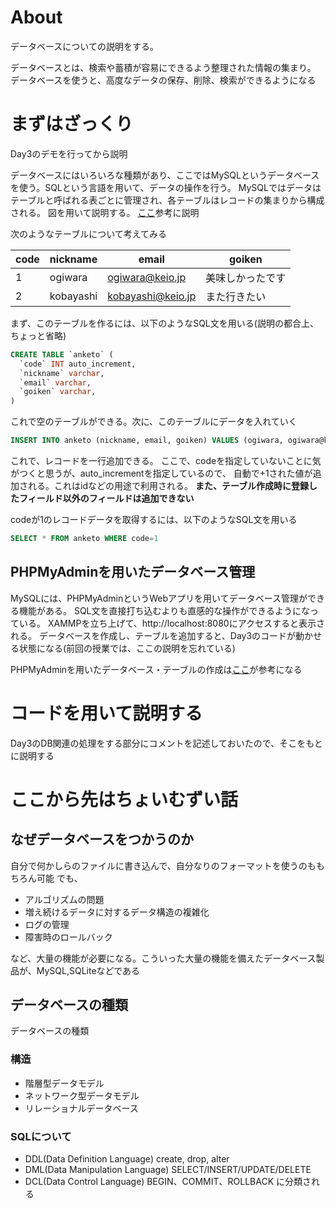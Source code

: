 # About
データベースについての説明をする。

データベースとは、検索や蓄積が容易にできるよう整理された情報の集まり。
データベースを使うと、高度なデータの保存、削除、検索ができるようになる

# まずはざっくり
Day3のデモを行ってから説明

データベースにはいろいろな種類があり、ここではMySQLというデータベースを使う。SQLという言語を用いて、データの操作を行う。
MySQLではデータはテーブルと呼ばれる表ごとに管理され、各テーブルはレコードの集まりから構成される。
図を用いて説明する。
[ここ](https://academy.gmocloud.com/know/20160425/2259)参考に説明

次のようなテーブルについて考えてみる

|code|nickname|email|goiken|
|-----------|------------|------------|------------|
|1|ogiwara|ogiwara@keio.jp|美味しかったです|
|2|kobayashi|kobayashi@keio.jp|また行きたい|

まず、このテーブルを作るには、以下のようなSQL文を用いる(説明の都合上、ちょっと省略)
```sql
CREATE TABLE `anketo` (
  `code` INT auto_increment,
  `nickname` varchar,
  `email` varchar,
  `goiken` varchar,
)
```

これで空のテーブルができる。次に、このテーブルにデータを入れていく

```sql
INSERT INTO anketo (nickname, email, goiken) VALUES (ogiwara, ogiwara@keio.jp, 美味しかったです)
```

これで、レコードを一行追加できる。
ここで、codeを指定していないことに気がつくと思うが、auto_incrementを指定しているので、
自動で+1された値が追加される。これはidなどの用途で利用される。
**また、テーブル作成時に登録したフィールド以外のフィールドは追加できない**

codeが1のレコードデータを取得するには、以下のようなSQL文を用いる
```sql
SELECT * FROM anketo WHERE code=1
```

## PHPMyAdminを用いたデータベース管理
MySQLには、PHPMyAdminというWebアプリを用いてデータベース管理ができる機能がある。
SQL文を直接打ち込むよりも直感的な操作ができるようになっている。
XAMMPを立ち上げて、http://localhost:8080にアクセスすると表示される。
データベースを作成し、テーブルを追加すると、Day3のコードが動かせる状態になる(前回の授業では、ここの説明を忘れている)

PHPMyAdminを用いたデータベース・テーブルの作成は[ここ](https://hackmd.io/@Gzb0Mvn9RwqSmYZkkXhEcA/ByW8SdNyB)が参考になる

# コードを用いて説明する
Day3のDB関連の処理をする部分にコメントを記述しておいたので、そこをもとに説明する

# ここから先はちょいむずい話

## なぜデータベースをつかうのか
自分で何かしらのファイルに書き込んで、自分なりのフォーマットを使うのももちろん可能
でも、
- アルゴリズムの問題
- 増え続けるデータに対するデータ構造の複雑化
- ログの管理
- 障害時のロールバック

など、大量の機能が必要になる。こういった大量の機能を備えたデータベース製品が、MySQL,SQLiteなどである

## データベースの種類

データベースの種類
### 構造
- 階層型データモデル
- ネットワーク型データモデル
- リレーショナルデータベース

### SQLについて
- DDL(Data Definition Language) create, drop, alter
- DML(Data Manipulation Language) SELECT/INSERT/UPDATE/DELETE
- DCL(Data Control Language) BEGIN、COMMIT、ROLLBACK
に分類される


